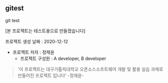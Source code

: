 ## gitest
git test

[본 프로젝트는 테스트용으로 만들졌습니다]

프로젝트 생성 날짜 : 2020-12-12
* 프로젝트 저자 : 정제윤
  * 프로젝트 구성원 : A developer, B developer

> '이 프로젝트는 대구가톨릭대학교 오픈소스소프트웨어 개발 및 활용 실습 과제로 만들어진 프로젝트 입니다' -정재윤-
